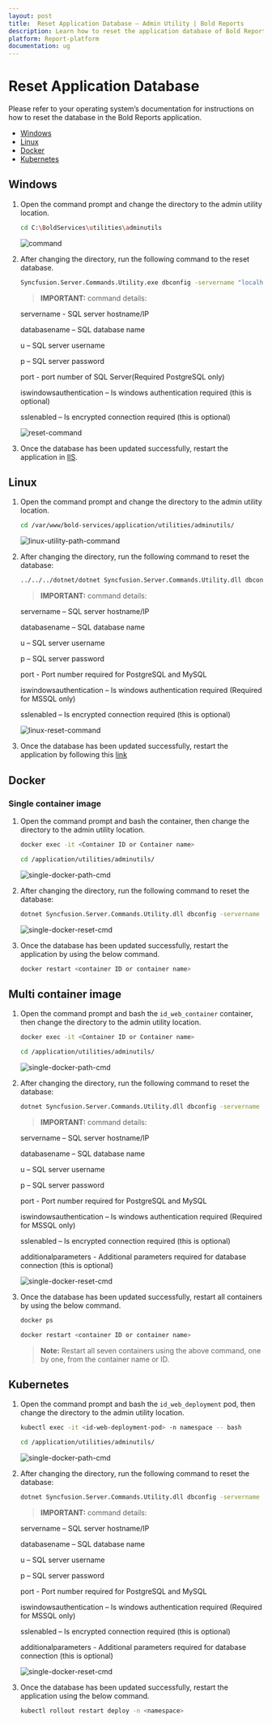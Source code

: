 ```yaml
---
layout: post
title:  Reset Application Database – Admin Utility | Bold Reports
description: Learn how to reset the application database of Bold Reports server application through the command line interface.
platform: Report-platform
documentation: ug
---
```


# Reset Application Database

Please refer to your operating system’s documentation for instructions on how to reset the database in the Bold Reports application.
* [Windows](#windows)
* [Linux](#linux)
* [Docker](#docker)
* [Kubernetes](#kubernetes)

## Windows

1. Open the command prompt and change the directory to the admin utility location.

   ```sh
   cd C:\BoldServices\utilities\adminutils
   ```

   ![command](/static/assets/on-premise/images/tenant-management/admin-utility/utilscmd-1.png)

2. After changing the directory, run the following command to the reset database.

   ```sh
   Syncfusion.Server.Commands.Utility.exe dbconfig -servername "localhost" -databasename "BoldReportsMasterDatabase" -u "Admin" -p "Admin@12345" -iswindowsauthentication false -sslenabled false
   ```

    > **IMPORTANT:**  command details:

    servername - SQL server hostname/IP

    databasename – SQL database name

    u – SQL server username

    p – SQL server password

    port - port number of SQL Server(Required PostgreSQL only)

    iswindowsauthentication – Is windows authentication required (this is optional)

    sslenabled – Is encrypted connection required (this is optional)

   ![reset-command](/static/assets/on-premise/images/tenant-management/admin-utility/reset-con-string-1.png)

3. Once the database has been updated successfully, restart the application in [IIS](../../faq/how-to-restart-the-bold-reports-embedded-application/#windows).

## Linux

1. Open the command prompt and change the directory to the admin utility location.

   ```sh
   cd /var/www/bold-services/application/utilities/adminutils/
   ```

   ![linux-utility-path-command](/static/assets/on-premise/images/tenant-management/admin-utility/linux-utility-path.png)

2. After changing the directory, run the following command to reset the database:

   ```sh
   ../../../dotnet/dotnet Syncfusion.Server.Commands.Utility.dll dbconfig -servername "localhost" -databasename "BoldReportsMasterDatabase" -u "Admin" -p "Admin@12345" -iswindowsauthentication false -sslenabled false -port "5432"
   ```

   > **IMPORTANT:**  command details:

   servername – SQL server hostname/IP

   databasename – SQL database name

   u – SQL server username

   p – SQL server password

   port - Port number required for PostgreSQL and MySQL

   iswindowsauthentication – Is windows authentication required (Required for MSSQL only)

   sslenabled – Is encrypted connection required (this is optional)

   ![linux-reset-command](/static/assets/on-premise/images/tenant-management/admin-utility/linux-reset-cmd.png)

3. Once the database has been updated successfully, restart the application by following this [link](../../faq/how-to-restart-the-bold-reports-embedded-application/#linux)

## Docker

### Single container image

1. Open the command prompt and bash the container, then change the directory to the admin utility location.

   ```sh
   docker exec -it <Container ID or Container name>
   ```

   ```sh
   cd /application/utilities/adminutils/
   ```

   ![single-docker-path-cmd](/static/assets/on-premise/images/tenant-management/admin-utility/single-docker-path.png)

2. After changing the directory, run the following command to reset the database:

   ```sh
   dotnet Syncfusion.Server.Commands.Utility.dll dbconfig -servername "localhost" -databasename "BoldReportsMasterDatabase" -u "Admin" -p "Admin@12345" -iswindowsauthentication false -sslenabled false -port "5432" -additionalparameters "Pooling=True"
   ```

   ![single-docker-reset-cmd](/static/assets/on-premise/images/tenant-management/admin-utility/single-docker-reset.png)

3. Once the database has been updated successfully, restart the application by using the below command.

   ```sh
   docker restart <container ID or container name>
   ```

## Multi container image

1. Open the command prompt and bash the `id_web_container` container, then change the directory to the admin utility location.

   ```sh
   docker exec -it <Container ID or Container name>
   ```

   ```sh
   cd /application/utilities/adminutils/
   ```

   ![single-docker-path-cmd](/static/assets/on-premise/images/tenant-management/admin-utility/single-docker-path.png)

2. After changing the directory, run the following command to reset the database:

   ```sh
   dotnet Syncfusion.Server.Commands.Utility.dll dbconfig -servername "localhost" -databasename "BoldReportsMasterDatabase" -u "Admin" -p "Admin@12345" -iswindowsauthentication false -sslenabled false -port "5432" -additionalparameters "Pooling=True"
   ```

   > **IMPORTANT:**  command details:

   servername – SQL server hostname/IP

   databasename – SQL database name

   u – SQL server username

   p – SQL server password

   port - Port number required for PostgreSQL and MySQL

   iswindowsauthentication – Is windows authentication required (Required for MSSQL only)

   sslenabled – Is encrypted connection required (this is optional)

   additionalparameters - Additional parameters required for database connection (this is optional)

   ![single-docker-reset-cmd](/static/assets/on-premise/images/tenant-management/admin-utility/single-docker-reset.png)
3. Once the database has been updated successfully, restart all containers by using the below command.

   ```sh
   docker ps
   ```

   ```sh
   docker restart <container ID or container name>
   ```

   > **Note:** Restart all seven containers using the above command, one by one, from the container name or ID.

## Kubernetes

1. Open the command prompt and bash the `id_web_deployment` pod, then change the directory to the admin utility location.

   ```sh
   kubectl exec -it <id-web-deployment-pod> -n namespace -- bash
   ```

   ```sh
   cd /application/utilities/adminutils/
   ```

   ![single-docker-path-cmd](/static/assets/on-premise/images/tenant-management/admin-utility/single-docker-path.png)
2. After changing the directory, run the following command to reset the database:

   ```sh
   dotnet Syncfusion.Server.Commands.Utility.dll dbconfig -servername "localhost" -databasename "BoldReportsMasterDatabase" -u "Admin" -p "Admin@12345" -iswindowsauthentication false -sslenabled false -port "5432" -additionalparameters "Pooling=True"
   ```

   > **IMPORTANT:**  command details:

   servername – SQL server hostname/IP

   databasename – SQL database name

   u – SQL server username

   p – SQL server password

   port - Port number required for PostgreSQL and MySQL

   iswindowsauthentication – Is windows authentication required (Required for MSSQL only)

   sslenabled – Is encrypted connection required (this is optional)

   additionalparameters - Additional parameters required for database connection (this is optional)

   ![single-docker-reset-cmd](/static/assets/on-premise/images/tenant-management/admin-utility/single-docker-reset.png)
3. Once the database has been updated successfully, restart the application using the below command.

   ```sh
   kubectl rollout restart deploy -n <namespace>
   ```